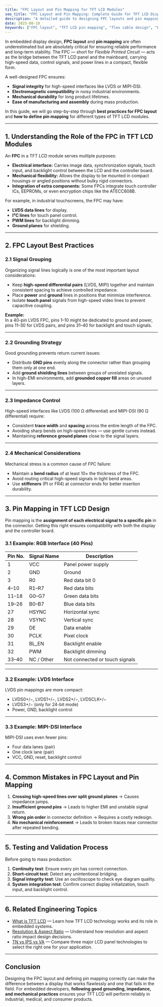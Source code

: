 ```yaml
---
title: "FPC Layout and Pin Mapping for TFT LCD Modules"
seo_title: "FPC Layout and Pin Mapping: Complete Guide for TFT LCD Displays in Embedded Systems"
description: "A detailed guide to designing FPC layouts and pin mappings for TFT LCD modules, covering signal grouping, grounding, impedance control, mechanical design, and testing for embedded systems."
date: 2025-08-10
keywords: ["FPC layout", "TFT LCD pin mapping", "flex cable design", "LCD interface", "embedded display hardware", "LVDS pin mapping", "MIPI pin mapping", "FPC connector design", "industrial display wiring"]
---
```


In embedded display design, **FPC layout** and **pin mapping** are often underestimated but are absolutely critical for ensuring reliable performance and long-term stability. The FPC — short for *Flexible Printed Circuit* — acts as the bridge between the TFT LCD panel and the mainboard, carrying high-speed data, control signals, and power lines in a compact, flexible form.

A well-designed FPC ensures:
- **Signal integrity** for high-speed interfaces like LVDS or MIPI-DSI.
- **Electromagnetic compatibility** in noisy industrial environments.
- **Mechanical durability** for long product lifetimes.
- **Ease of manufacturing and assembly** during mass production.

In this guide, we will go step-by-step through **best practices for FPC layout** and **how to define pin mapping** for different types of TFT LCD modules.

---

## 1. Understanding the Role of the FPC in TFT LCD Modules

An **FPC** in a TFT LCD module serves multiple purposes:
- **Electrical interface:** Carries image data, synchronization signals, touch input, and backlight control between the LCD and the controller board.
- **Mechanical flexibility:** Allows the display to be mounted in compact housings or angled positions without bulky rigid connectors.
- **Integration of extra components:** Some FPCs integrate touch controller ICs, EEPROMs, or even encryption chips like the ATECC608B.

For example, in industrial touchscreens, the FPC may have:
- **LVDS data lines** for display.
- **I²C lines** for touch panel control.
- **PWM lines** for backlight dimming.
- **Ground planes** for shielding.

---

## 2. FPC Layout Best Practices

### 2.1 Signal Grouping
Organizing signal lines logically is one of the most important layout considerations:
- Keep **high-speed differential pairs** (LVDS, MIPI) together and maintain consistent spacing to achieve controlled impedance.
- Place **power** and **ground** lines in positions that minimize interference.
- Isolate **touch panel** signals from high-speed video lines to prevent capacitive coupling.

**Example:**  
In a 40-pin LVDS FPC, pins 1–10 might be dedicated to ground and power, pins 11–30 for LVDS pairs, and pins 31–40 for backlight and touch signals.

---

### 2.2 Grounding Strategy
Good grounding prevents return current issues:
- Distribute **GND pins** evenly along the connector rather than grouping them only at one end.
- Add **ground shielding lines** between groups of unrelated signals.
- In high-EMI environments, add **grounded copper fill** areas on unused layers.

---

### 2.3 Impedance Control
High-speed interfaces like LVDS (100 Ω differential) and MIPI-DSI (90 Ω differential) require:
- Consistent **trace width** and **spacing** across the entire length of the FPC.
- Avoiding sharp bends on high-speed lines — use gentle curves instead.
- Maintaining **reference ground planes** close to the signal layers.

---

### 2.4 Mechanical Considerations
Mechanical stress is a common cause of FPC failure:
- Maintain a **bend radius** of at least 10× the thickness of the FPC.
- Avoid routing critical high-speed signals in tight bend areas.
- Use **stiffeners** (PI or FR4) at connector ends for better insertion durability.

---

## 3. Pin Mapping in TFT LCD Design

Pin mapping is the **assignment of each electrical signal to a specific pin** in the connector. Getting this right ensures compatibility with both the display and the controller board.

### 3.1 Example: RGB Interface (40 Pins)
| Pin No. | Signal Name | Description |
|---------|-------------|-------------|
| 1       | VCC         | Panel power supply |
| 2       | GND         | Ground |
| 3       | R0          | Red data bit 0 |
| 4–10    | R1–R7       | Red data bits |
| 11–18   | G0–G7       | Green data bits |
| 19–26   | B0–B7       | Blue data bits |
| 27      | HSYNC       | Horizontal sync |
| 28      | VSYNC       | Vertical sync |
| 29      | DE          | Data enable |
| 30      | PCLK        | Pixel clock |
| 31      | BL_EN       | Backlight enable |
| 32      | PWM         | Backlight dimming |
| 33–40   | NC / Other  | Not connected or touch signals |

---

### 3.2 Example: LVDS Interface
LVDS pin mappings are more compact:
- LVDS0+/−, LVDS1+/−, LVDS2+/−, LVDSCLK+/−
- LVDS3+/− (only for 24-bit mode)
- Power, GND, backlight control

---

### 3.3 Example: MIPI-DSI Interface
MIPI-DSI uses even fewer pins:
- Four data lanes (pair)
- One clock lane (pair)
- VCC, GND, reset, backlight control

---

## 4. Common Mistakes in FPC Layout and Pin Mapping

1. **Crossing high-speed lines over split ground planes** → Causes impedance jumps.
2. **Insufficient ground pins** → Leads to higher EMI and unstable signal return.
3. **Wrong pin order** in connector definition → Requires a costly redesign.
4. **No mechanical reinforcement** → Leads to broken traces near connector after repeated bending.

---

## 5. Testing and Validation Process

Before going to mass production:
1. **Continuity test**: Ensure every pin has correct connection.
2. **Short-circuit test**: Detect any unintentional bridging.
3. **Signal integrity test**: Use an oscilloscope to check eye diagram quality.
4. **System integration test**: Confirm correct display initialization, touch input, and backlight control.

---

## 6. Related Engineering Topics

- [What is TFT LCD](/posts/what-is-tft-lcd/) — Learn how TFT LCD technology works and its role in embedded systems.
- [Resolution & Aspect Ratio](/posts/resolution-aspect-ratio/) — Understand how resolution and aspect ratio impact design decisions.
- [TN vs IPS vs VA](/posts/tn-vs-ip-vs-va/) — Compare three major LCD panel technologies to select the right one for your application.

---

## Conclusion

Designing the FPC layout and defining pin mapping correctly can make the difference between a display that works flawlessly and one that fails in the field. For embedded developers, **following good grounding, impedance, and mechanical practices** ensures your TFT LCD will perform reliably in industrial, medical, and consumer products.

